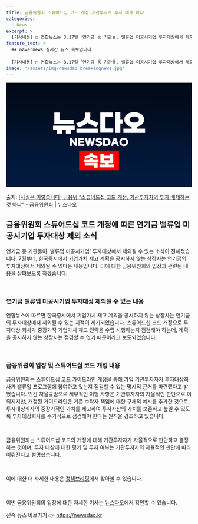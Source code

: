 ```yaml
---
title: 금융위원회 스튜어드십 코드 개정 기관투자자 투자 배제 아냐
categories:
  - News
excerpt: >
  [기사내용] □ 연합뉴스는 3.17일「연기금 등 기관들, 밸류업 미공시기업 투자대상에서 제외할 듯」제하의 기…
feature_text: >
  ## navernews 실시간 뉴스 속보입니다.

  [기사내용] □ 연합뉴스는 3.17일「연기금 등 기관들, 밸류업 미공시기업 투자대상에서 제외할 듯」제하의 기…
image: '/assets/img/newsdao_breakingnews.jpg'
---
```


![뉴스다오 속보](/assets/img/newsdao_breakingnews.jpg)

<p>출처: <a href="https://newsdao.kr/3364" rel="dofollow">[사실은 이렇습니다] 금융위 “스튜어드십 코드 개정, 기관투자자의 투자 배제하는 것 아냐” - 금융위원회</a> | 뉴스다오</p>

<h2 data-ke-size="size26">금융위원회 스튜어드십 코드 개정에 따른 연기금 밸류업 미공시기업 투자대상 제외 소식</h2>
연기금 등 기관들이 '밸류업 미공시기업' 투자대상에서 제외될 수 있는 소식이 전해졌습니다. 7월부터, 한국증시에서 기업가치 제고 계획을 공시하지 않는 상장사는 연기금의 투자대상에서 제외될 수 있다는 내용입니다. 이에 대한 금융위원회의 입장과 관련된 내용을 살펴보도록 하겠습니다.

<p data-ke-size="size16">&nbsp;</p>

<h3><b>연기금 밸류업 미공시기업 투자대상 제외될 수 있는 내용</b></h3>
연합뉴스에 따르면 한국증시에서 기업가치 제고 계획을 공시하지 않는 상장사는 연기금의 투자대상에서 제외될 수 있는 지적이 제기되었습니다. 스튜어드십 코드 개정으로 투자대상 회사가 중장기적 기업가치 제고 전략을 수립·시행하는지 점검해야 하는데, 계획을 공시하지 않는 상장사는 점검할 수 없기 때문이라고 보도되었습니다.

<p data-ke-size="size16">&nbsp;</p>

<h3><b>금융위원회 입장 및 스튜어드십 코드 개정 내용</b></h3>
금융위원회는 스튜어드십 코드 가이드라인 개정을 통해 가입 기관투자자가 투자대상회사가 밸류업 프로그램에 참여하고 있는지 점검할 수 있는 명시적 근거를 마련했다고 밝혔습니다. 민간 자율규범으로 세부적인 이행 사항은 기관투자자의 자율적인 판단으로 이뤄지지만, 개정된 가이드라인은 기존 수탁자 책임에 대한 구체적 예시를 추가한 것으로, 투자대상회사의 중장기적인 가치를 제고하여 투자자산의 가치를 보존하고 높일 수 있도록 투자대상회사를 주기적으로 점검해야 한다는 원칙을 강조하고 있습니다.

<p data-ke-size="size16">&nbsp;</p>

금융위원회는 스튜어드십 코드의 개정에 대해 기관투자자가 자율적으로 판단하고 결정하는 것이며, 투자 대상에 대한 평가 및 투자 여부는 기관투자자의 자율적인 판단에 따라 이뤄진다고 설명했습니다.

<p data-ke-size="size16">&nbsp;</p>

이에 대한 더 자세한 내용은 [정책브리핑](https://www.korea.kr)에서 찾아볼 수 있습니다.

<p data-ke-size="size16">&nbsp;</p>

이번 금융위원회의 입장에 대한 자세한 기사는 [뉴스다오](https://newsdao.kr/3364)에서 확인할 수 있습니다. 

신속 뉴스 바로가기 👉 <a href="https://newsdao.kr" rel="dofollow">https://newsdao.kr</a>


